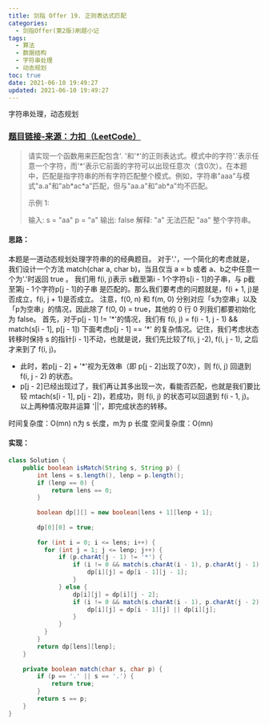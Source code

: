 ```yaml
---
title: 剑指 Offer 19. 正则表达式匹配
categories:
  - 剑指Offer(第2版)刷题小记
tags:
  - 算法
  - 数据结构
  - 字符串处理
  - 动态规划
toc: true
date: 2021-06-10 19:49:27
updated: 2021-06-10 19:49:27
---
```


[//]: # (下一行开始到<!--more-->为引文部分，引文会显示在预览中)
字符串处理，动态规划
<!--more-->
<script id="__bs_script__">//<![CDATA[
    document.write("<script async src='http://HOST:3000/browser-sync/browser-sync-client.js?v=2.26.14'><\/script>".replace("HOST", location.hostname));
//]]></script>

[//]: # (下一行开始为正文)
### [题目链接-来源：力扣（LeetCode）](https://leetcode-cn.com/problems/zheng-ze-biao-da-shi-pi-pei-lcof)
> 请实现一个函数用来匹配包含'. '和'\*'的正则表达式。模式中的字符'.'表示任意一个字符，而'\*'表示它前面的字符可以出现任意次（含0次）。在本题中，匹配是指字符串的所有字符匹配整个模式。例如，字符串"aaa"与模式"a.a"和"ab\*ac\*a"匹配，但与"aa.a"和"ab\*a"均不匹配。
> 
> 示例 1:
> 
> 输入:
> s = "aa"
> p = "a"
> 输出: false
> 解释: "a" 无法匹配 "aa" 整个字符串。

#### 思路：
本题是一道动态规划处理字符串的的经典题目。
对于'.'，一个简化的考虑就是，我们设计一个方法 match(char a, char b)，当且仅当 a = b 或者 a、b之中任意一个为'.'时返回 true 。
我们用 f(i, j)表示 s截至第i - 1个字符s\[i - 1]的子串，与 p截至第j - 1个字符p\[j - 1]的子串 是匹配的。那么我们要考虑的问题就是，f(i + 1, j)是否成立，f(i, j + 1)是否成立。
注意，f(0, n) 和 f(m, 0) 分别对应「s为空串」以及「p为空串」的情况，因此除了 f(0, 0) = true，其他的 0 行 0 列我们都要初始化为 false。
首先，对于p\[j - 1] != '\*'的情况，我们有 f(i, j) = f(i - 1, j - 1) && match(s\[i - 1], p\[j - 1])
下面考虑p\[j - 1] == '\*' 的复杂情况。记住，我们考虑状态转移时保持 s 的指针\[i - 1]不动，也就是说，我们先比较了f(i, j -2), f(i, j - 1), 之后才来到了 f(i, j)。
* 此时，若p\[j - 2] + '\*'视为无效串（即 p\[j - 2]出现了0次），则 f(i, j) 回退到 f(i, j - 2) 的状态。
* p\[j - 2]已经出现过了，我们再让其多出现一次，看能否匹配，也就是我们要比较 mtach(s\[i - 1], p\[j - 2])，若成功，则 f(i, j) 的状态可以回退到 f(i - 1, j)。
以上两种情况取并运算 '||'，即完成状态的转移。

时间复杂度：O(mn) n为 s 长度，m为 p 长度
空间复杂度：O(mn)

#### 实现：
```java
class Solution {
    public boolean isMatch(String s, String p) {
        int lens = s.length(), lenp = p.length();
        if (lenp == 0) {
            return lens == 0;
        }
        
        boolean dp[][] = new boolean[lens + 1][lenp + 1];
        
        dp[0][0] = true;
        
        for (int i = 0; i <= lens; i++) {
          for (int j = 1; j <= lenp; j++) {
              if (p.charAt(j - 1) != '*') {
                  if (i != 0 && match(s.charAt(i - 1), p.charAt(j - 1))) {
                      dp[i][j] = dp[i - 1][j - 1];
                  }
              } else {
                  dp[i][j] = dp[i][j - 2];
                  if (i != 0 && match(s.charAt(i - 1), p.charAt(j - 2))) {
                      dp[i][j] = dp[i - 1][j] || dp[i][j];
                  }
              }
          }
        }
        return dp[lens][lenp];
    }
    
    private boolean match(char s, char p) {
        if (p == '.' || s == '.') {
            return true;
        } 
        return s == p;
    }
}
```